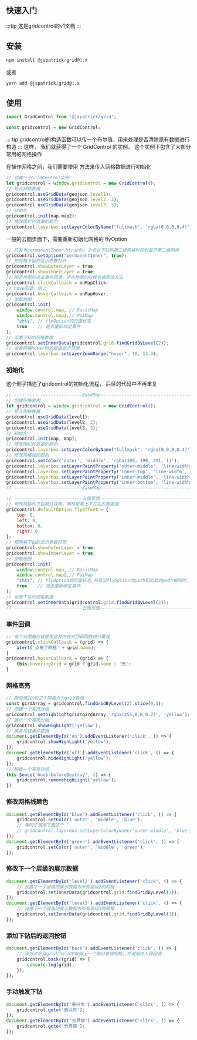 ## 快速入门

:::tip
这是gridcontrol的v1文档
:::

## 安装

```javascript
npm install @jspatrick/grid@1.x
```
或者
```javascript
yarn add @jspatrick/grid@1.x
```

## 使用
```javascript
import GridControl from '@jspatrick/grid';

const gridcontrol = new GridControl;
```
::: tip
gridcontrol的构造函数可以传一个布尔值，用来处理是否清除原有数据进行构造
:::
这样， 我们就获得了一个 GridControl 的实例，
这个实例下包含了大部分常用的网格操作

在操作网格之前，我们需要使用 
<Href value="useGridData" path="/v1.x/Variable.html#usegriddata" /> 
方法来传入网格数据进行初始化
```javascript
// 创建一个GridControl实例
let gridcontrol = window.gridcontrol = new GridControl();
// 导入网格数据
gridcontrol.useGridData(geojson.level1);
gridcontrol.useGridData(geojson.level2, 2);
gridcontrol.useGridData(geojson.level3, 3);
// 初始化
gridcontrol.init(map,map2);
// 修改围栏外遮罩的颜色
gridcontrol.layerbox.setLayerColorByName("fullmask", 'rgba(0,0,0,0.4)');
```
一般的云图页面下，需要重新初始化网格的 flyOption
```javascript
// 只有当permanentInner为true时，才会在下钻到第三级网格时同时显示第二级网格
gridcontrol.setOption("permanentInner", true);
// 把网格下钻的显示参数打开
gridcontrol.showOuterLayer = true;
gridcontrol.showInnerLayer = true;
// 绑定地图的点击事件回调，点击地图的时候会调用该方法
gridcontrol.clickCallback = onMapClick;
// hove回调，同上
gridcontrol.hoverCallback = onMapHover;
// 加载地图
gridcontrol.init(
    window.control.map, // BasicMap
    window.control.map2,// PoiMap
    "zhts", // flyOption的页面标志
    true    // 是否重新绑定事件
);
// 设置下钻的网格数据
gridcontrol.setInnerData(gridcontrol.grid.findGridByLevel(2));
// 设置网格hover时的层级显示范围
gridcontrol.layerbox.setLayerZoomRange("hover", 10, 13.3);
```

### 初始化

这个例子描述了gridcontrol的初始化流程，
后续的代码中不再重复

<Mapbox >
<ExampleInit></ExampleInit>

```javascript
// --------------------------BaseMap-----------------------------------
// 创建网格单例
let gridcontrol = window.gridcontrol = new GridControl();
// 导入网格数据
gridcontrol.useGridData(level1);
gridcontrol.useGridData(level2, 2);
gridcontrol.useGridData(level3, 3);
// 初始化
gridcontrol.init(map, map);
// 修改围栏外遮罩的颜色
gridcontrol.layerbox.setLayerColorByName("fullmask", 'rgba(0,0,0,0.4)');
// 修改网格线的颜色
gridcontrol.setColor('outer', 'middle', 'rgba(199, 199, 201, 1)');
gridcontrol.layerbox.setLayerPaintProperty('outer-middle', 'line-width', 2);
gridcontrol.layerbox.setLayerPaintProperty('inner-top', 'line-width', 1);
gridcontrol.layerbox.setLayerPaintProperty('inner-middle', 'line-width', 2);
gridcontrol.layerbox.setLayerPaintProperty('inner-bottom', 'line-width', 2);
// --------------------------BaseMap-----------------------------------

// --------------------------云图页面-----------------------------------
// 修改网格的下钻默认视角，网格距离上下左右的像素值
gridcontrol.defaultOption.flyOffset = {
    top: 0,
    left: 0,
    bottom: 0,
    right: 0,
};
// 把网格下钻的显示参数打开
gridcontrol.showOuterLayer = true;
gridcontrol.showInnerLayer = true;
// 加载地图
gridcontrol.init(
    window.control.map, // BasicMap
    window.control.map2,// PoiMap
    "zhts", // flyOption的页面标志,只有当flyOption的path和此处的path相同时，flyOption才会生效
    true    // 是否重新绑定事件
);
// 设置下钻的网格数据
gridcontrol.setInnerData(gridcontrol.grid.findGridByLevel(2));
// --------------------------云图页面-----------------------------------
```
</Mapbox>

### 事件回调
<Mapbox>
<ExampleHandler></ExampleHandler>

```javascript
// 每个云图都应该使用这种方式对回调函数进行覆盖
gridcontrol.clickCallback = (grid) => {
    alert('点击了网格' + grid.name);
}
gridcontrol.hoverCallback = (grid) => {
    this.hoveringGrid = grid ? grid.name : '无';
}
```
</Mapbox>

### 网格高亮

<Mapbox>
<ExampleHighlight></ExampleHighlight>

```javascript
// 取层级2的前三个网格作为grid数组
const girdArray = gridcontrol.findGridByLevel(2).slice(0,3);
// 创建一个高亮分组
gridcontrol.sethighlightgrid(girdArray,'rgba(255,0,0,0.2)', 'yellow');
// 展示一个高亮分组
gridcontrol.showHighLight('yellow');
// 绑定按钮事件逻辑
document.getElementById('on').addEventListener('click', () => {
    gridcontrol.showHighLight('yellow');
});
document.getElementById('off').addEventListener('click', () => {
    gridcontrol.hideHighLight('yellow');
});
// 销毁一个高亮分组
this.$once('hook:beforeDestroy', () => {
    gridcontrol.removeHighLight('yellow');
})
```
</Mapbox>

### 修改网格线颜色

<Mapbox>
<ExampleLineColor></ExampleLineColor>

```javascript
document.getElementById('blue').addEventListener('click', () => {
    gridcontrol.setColor('outer', 'middle', 'blue');
    // 等同于调用下面这个
    // gridcontrol.layerbox.setLayerColorByName('outer-middle', 'blue');
});
document.getElementById('green').addEventListener('click', () => {
    gridcontrol.setColor('outer', 'middle', 'green');
});
```
</Mapbox>

### 修改下一个层级的展示数据

<Mapbox>
<ExampleSetNextGridData></ExampleSetNextGridData>

```javascript
document.getElementById('level2').addEventListener('click', () => {
    // 设置下一个层级的展示数据为所有层级2的网格
    gridcontrol.setInnerData(gridcontrol.grid.findGridByLevel(2));
});
document.getElementById('level3').addEventListener('click', () => {
    // 设置下一个层级的展示数据为所有层级3的网格
    gridcontrol.setInnerData(gridcontrol.grid.findGridByLevel(3));
});
```
</Mapbox>

### 添加下钻后的返回按钮

<Mapbox>
<ExampleBack></ExampleBack>

```javascript
document.getElementById('back').addEventListener('click', () => {
    // 该方法会从gridchain中取得上一个被记录得网格，并调用传入得回调
    gridcontrol.back((grid) => {
        console.log(grid);
    });
});
```
</Mapbox>

### 手动触发下钻

<Mapbox>
<ExampleDrillDown></ExampleDrillDown>

```javascript
document.getElementById('泰兴市').addEventListener('click', () => {
    gridcontrol.goto('泰兴市');
});
document.getElementById('分界镇').addEventListener('click', () => {
    gridcontrol.goto('分界镇');
});
```
</Mapbox>
